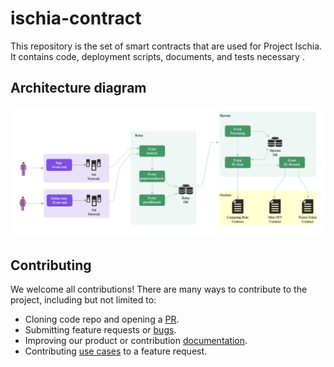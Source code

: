 # ischia-contract
This repository is the set of smart contracts that are used for Project Ischia. It contains code, deployment scripts, documents, and tests necessary .

## Architecture diagram
![alt text](assets/architecture.png)





## Contributing

We welcome all contributions! There are many ways to contribute to the project, including but not limited to:

- Cloning code repo and opening a [PR](https://github.com/hetu-project/ischia/pulls).
- Submitting feature requests or [bugs](https://github.com/hetu-project/ischia/issues).
- Improving our product or contribution [documentation](./docs/).
- Contributing [use cases](./demos/) to a feature request.
